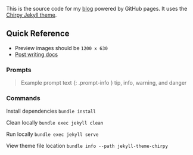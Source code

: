 This is the source code for my [blog](https://blog.shiftythedev.com/) powered by GitHub pages. 
It uses the [Chirpy Jekyll theme](https://chirpy.cotes.page/).

## Quick Reference
- Preview images should be `1200 x 630`
- [Post writing docs](https://chirpy.cotes.page/posts/write-a-new-post/)

### Prompts
> Example prompt text
{: .prompt-info }
tip, info, warning, and danger

### Commands
Install dependencies
`bundle install`

Clean locally
`bundle exec jekyll clean`

Run locally
`bundle exec jekyll serve`

View theme file location
`bundle info --path jekyll-theme-chirpy`
